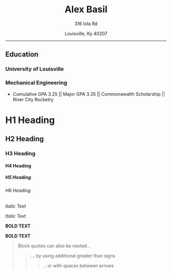 <h1 align="center">Alex Basil</h1>
<p align="center">316 Iola Rd</p>
<p align="center">Louisville, Ky 40207</p>

***

## Education
### University of Louisville
### Mechanical Engineering
- Cumulative GPA 3.25 || Major GPA 3.35 || Commonwealth Scholarship || River City Rocketry

# H1 Heading
## H2 Heading
### H3 Heading
#### H4 Heading
##### H5 Heading
###### H6 Heading

*Italic Text*

_Italic Text_

**BOLD TEXT**

__BOLD TEXT__

> Block quotes can also be nested...
>> ... by using additional greater than signs
> > > .. or with spaces between arrows





